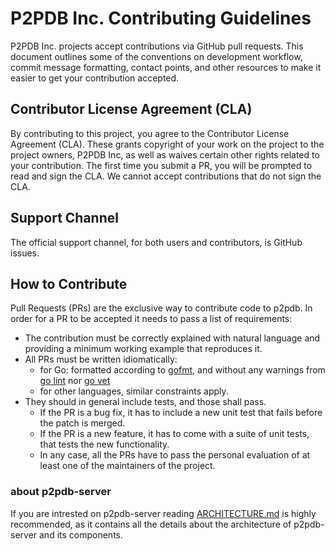 # P2PDB Inc. Contributing Guidelines

P2PDB Inc. projects accept contributions via GitHub pull requests.
This document outlines some of the conventions on development
workflow, commit message formatting, contact points, and other
resources to make it easier to get your contribution accepted.

## Contributor License Agreement (CLA)

By contributing to this project, you agree to the Contributor License Agreement (CLA). These grants copyright of your work on the project to the project owners, P2PDB Inc, as well as waives certain other rights related to your contribution. The first time you submit a PR, you will be prompted to read and sign the CLA. We cannot accept contributions that do not sign the CLA.

## Support Channel

The official support channel, for both users and contributors, is
GitHub issues.

## How to Contribute

Pull Requests (PRs) are the exclusive way to contribute code to
p2pdb.  In order for a PR to be accepted it needs to pass a
list of requirements:

- The contribution must be correctly explained with natural language
  and providing a minimum working example that reproduces it.
- All PRs must be written idiomatically:
    - for Go: formatted according to
      [gofmt](https://golang.org/cmd/gofmt/), and without any warnings
      from [go lint](https://github.com/golang/lint) nor [go
      vet](https://golang.org/cmd/vet/)
    - for other languages, similar constraints apply.
- They should in general include tests, and those shall pass.
    - If the PR is a bug fix, it has to include a new unit test that
      fails before the patch is merged.
    - If the PR is a new feature, it has to come with a suite of unit
      tests, that tests the new functionality.
    - In any case, all the PRs have to pass the personal evaluation of
      at least one of the maintainers of the project.

### about p2pdb-server

If you are  intrested on p2pdb-server reading
[ARCHITECTURE.md](en/p2pdb-server/ARCHITECTURE.md) is highly recommended, as it
contains all the details about the architecture of p2pdb-server and
its components.
